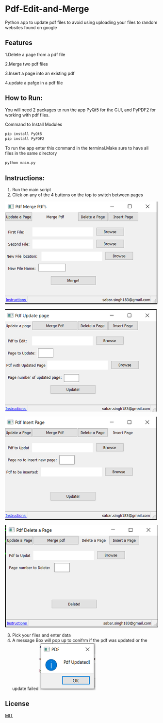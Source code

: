 # Pdf-Edit-and-Merge

Python app to update pdf files to avoid using uploading your files to random websites found on google

## Features

1.Delete a page from a pdf file

2.Merge two pdf files

3.Insert a page into an existing pdf

4.update a pafge in a pdf file

## How to Run:
You will need 2 packages to run the app PyQt5 for the GUI, and PyPDF2 for working with pdf files.

Command to Install Modules

```bash
pip install PyQt5
pip install PyPDF2

```
To run the app enter this command in the terminal.Make sure to have all files in the same directory

```bash
python main.py

```

## Instructions:
1. Run the main script
2. Click on any of the 4 buttons on the top to switch between pages 

![merger](images/merge.png)

![updater](images/update.png)

![inserter](images/insert.png)

![deleter](images/delete.png)

3. Pick your files and enter data
4. A message Box will pop up to conifrm if the pdf was updated or the update failed
![popup](images/popup.png)
## License
[MIT](https://choosealicense.com/licenses/mit/)
